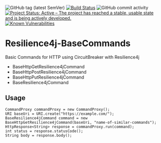 ![GitHub tag (latest SemVer)](https://img.shields.io/github/v/tag/Cantara/Resilience4j-BaseCommands) [![Build Status](https://jenkins.entraos.io/buildStatus/icon?job=Resilience4j-BaseCommands)](https://jenkins.entraos.io/view/Build%20Monitor/job/Resilience4j-BaseCommands/) ![GitHub commit activity](https://img.shields.io/github/commit-activity/m/Cantara/Resilience4j-BaseCommands/?foo=bar) [![Project Status: Active – The project has reached a stable, usable state and is being actively developed.](http://www.repostatus.org/badges/latest/active.svg)](http://www.repostatus.org/#active) [![Known Vulnerabilities](https://snyk.io/test/github/Cantara/Resilience4j-BaseCommands/badge.svg)](https://snyk.io/test/github/Cantara/Resilience4j-BaseCommands)

# Resilience4j-BaseCommands
Basic Commands for HTTP using CircuitBreaker with Resilience4j

 * BaseHttpGetResilience4jCommand
 * BaseHttpPostResilience4jCommand
 * BaseHttpPutResilience4jCommand
 * BaseResilience4jCommand

## Usage

```
CommandProxy commandProxy = new CommandProxy();
URI baseUri = URI.create("https://example.com/");
BaseResilience4jCommand command = new BaseHttpGetResilience4jCommand(baseUri, "name-of-similar-commands");
HttpResponse<String> response = commandProxy.run(command);
int status = response.statusCode();
String body = response.body();
```
 
 

 
